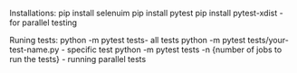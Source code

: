 Installations:
pip install selenuim
pip install pytest
pip install pytest-xdist - for parallel testing 

Runing tests:
python -m pytest tests- all tests
python -m pytest tests/your-test-name.py - specific test
python -m pytest tests -n {number of jobs to run the tests} - running parallel tests
